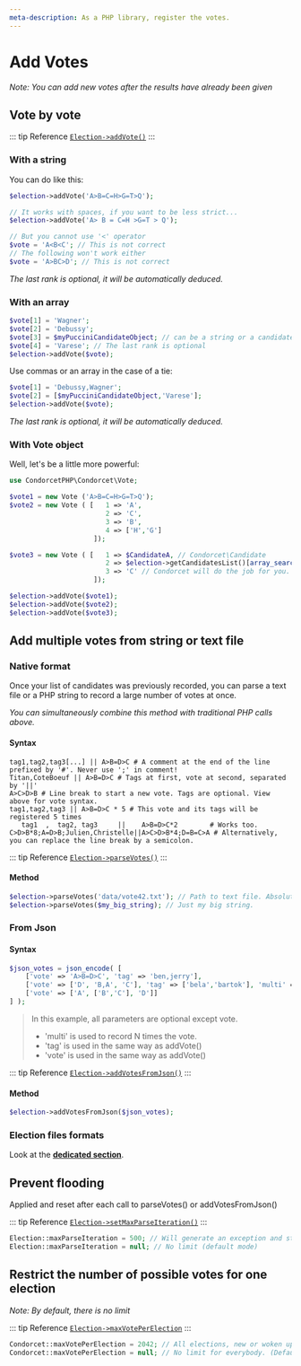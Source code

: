 ```yaml
---
meta-description: As a PHP library, register the votes.
---
```

# Add Votes
_Note: You can add new votes after the results have already been given_

## Vote by vote
::: tip Reference
[`Election->addVote()`](/api-reference/Election%20Class/Election--addVote)
:::

<!-- tabs:start -->
### **With a string**
You can do like this:

```php
$election->addVote('A>B=C=H>G=T>Q');

// It works with spaces, if you want to be less strict...
$election->addVote('A> B = C=H >G=T > Q');

// But you cannot use '<' operator
$vote = 'A<B<C'; // This is not correct
// The following won't work either
$vote = 'A>BC>D'; // This is not correct
```

*The last rank is optional, it will be automatically deduced.*

### **With an array**
```php
$vote[1] = 'Wagner';
$vote[2] = 'Debussy';
$vote[3] = $myPucciniCandidateObject; // can be a string or a candidate object
$vote[4] = 'Varese'; // The last rank is optional
$election->addVote($vote);
```

Use commas or an array in the case of a tie:
```php
$vote[1] = 'Debussy,Wagner';
$vote[2] = [$myPucciniCandidateObject,'Varese'];
$election->addVote($vote);
```

*The last rank is optional, it will be automatically deduced.*

### **With Vote object**
Well, let's be a little more powerful:

```php
use CondorcetPHP\Condorcet\Vote;

$vote1 = new Vote ('A>B=C=H>G=T>Q');
$vote2 = new Vote ( [   1 => 'A',
                        2 => 'C',
                        3 => 'B',
                        4 => ['H','G']
                     ]);

$vote3 = new Vote ( [   1 => $CandidateA, // Condorcet\Candidate
                        2 => $election->getCandidatesList()[array_search('B',$election->getCandidatesList(),false)], // Put the object corresponding to the 'B' candidate from getCandidatesList method. Of course, you can also just enter string 'B' and Condorcet will do the job for you.
                        3 => 'C' // Condorcet will do the job for you.
                     ]);

$election->addVote($vote1);
$election->addVote($vote2);
$election->addVote($vote3);
```
<!-- tabs:end -->


## Add multiple votes from string or text file

<!-- tabs:start -->
### **Native format**
Once your list of candidates was previously recorded, you can parse a text file or a PHP string to record a large number of votes at once.

*You can simultaneously combine this method with traditional PHP calls above.*

#### Syntax
```
tag1,tag2,tag3[...] || A>B=D>C # A comment at the end of the line prefixed by '#'. Never use ';' in comment!
Titan,CoteBoeuf || A>B=D>C # Tags at first, vote at second, separated by '||'
A>C>D>B # Line break to start a new vote. Tags are optional. View above for vote syntax.
tag1,tag2,tag3 || A>B=D>C * 5 # This vote and its tags will be registered 5 times
   tag1  ,  tag2, tag3     ||    A>B=D>C*2        # Works too.
C>D>B*8;A=D>B;Julien,Christelle||A>C>D>B*4;D=B=C>A # Alternatively, you can replace the line break by a semicolon.
```

::: tip Reference
[`Election->parseVotes()`](/api-reference/Election%20Class/Election--parseVotes)
:::

#### Method
```php
$election->parseVotes('data/vote42.txt'); // Path to text file. Absolute or relative.
$election->parseVotes($my_big_string); // Just my big string.
```

### **From Json**


#### Syntax
```php
$json_votes = json_encode( [
	['vote' => 'A>B=D>C', 'tag' => 'ben,jerry'],
	['vote' => ['D', 'B,A', 'C'], 'tag' => ['bela','bartok'], 'multi' => 5],
	['vote' => ['A', ['B','C'], 'D']]
] );
```

> In this example, all parameters are optional except vote.
> * 'multi' is used to record N times the vote.
> * 'tag' is used in the same way as addVote()
> * 'vote' is used in the same way as addVote()

::: tip Reference
[`Election->addVotesFromJson()`](/api-reference/Election%20Class/Election--addVotesFromJson)
:::


#### Method
```php
$election->addVotesFromJson($json_votes);
```

### **Election files formats**
Look at the [**dedicated section**](/book/3.AsPhpLibrary/8.GoFurther/4.ElectionFilesFormats.md#election-files-formats).
<!-- tabs:end -->


## Prevent flooding

Applied and reset after each call to parseVotes() or addVotesFromJson()

::: tip Reference
[`Election->setMaxParseIteration()`](/api-reference/Election%20Class/Election--maxParseIteration)
:::
```php
Election::maxParseIteration = 500; // Will generate an exception and stop after 500 registered votes by call. No votes will be registered.
Election::maxParseIteration = null; // No limit (default mode)
```

## Restrict the number of possible votes for one election
_Note: By default, there is no limit_

::: tip Reference
[`Election->maxVotePerElection`](/api-reference/Election%20Class/Election--maxVotePerElection)
:::
```php
Condorcet::maxVotePerElection = 2042; // All elections, new or woken up, will be limited to this maximum vote number.
Condorcet::maxVotePerElection = null; // No limit for everybody. (Default)
```